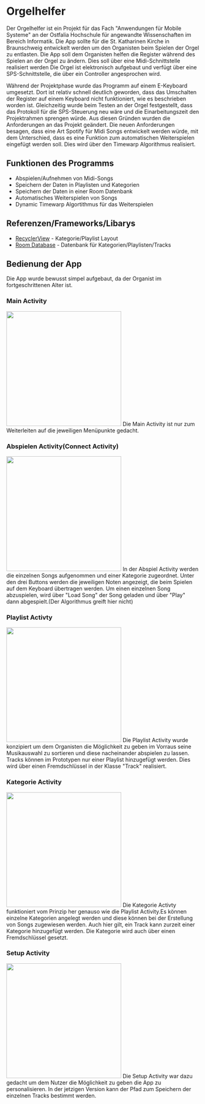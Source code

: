 # Orgelhelfer
Der Orgelhelfer ist ein Projekt für das Fach "Anwendungen für Mobile Systeme" an der Ostfalia Hochschule für angewandte Wissenschaften 
im Bereich Informatik. Die App sollte für die St. Katharinen Kirche in Braunschweig entwickelt werden um den Organisten beim Spielen der Orgel zu entlasten.
Die App soll dem Organisten helfen die Register während des Spielen an der Orgel zu ändern. Dies soll über eine Midi-Schnittstelle realisiert werden
Die Orgel ist elektronisch aufgebaut und verfügt über eine SPS-Schnittstelle, die über ein Controller angesprochen wird.

Während der Projektphase wurde das Programm auf einem E-Keyboard umgesetzt. Dort ist relativ schnell deutlich geworden, dass das Umschalten  der Register auf einem Keyboard nicht funktioniert, wie es beschrieben worden ist. Gleichzeitig wurde beim Testen an der Orgel festgestellt, dass das Protokoll für die SPS-Steuerung neu wäre und die Einarbeitungszeit den Projektrahmen sprengen würde.
Aus diesen Gründen wurden die Anforderungen an das Projekt geändert. Die neuen Anforderungen besagen, dass eine Art Spotify für Midi Songs 
entwickelt werden würde, mit dem Unterschied, dass es eine Funktion zum automatischen Weiterspielen eingefügt werden soll. Dies wird
über den Timewarp Algorithmus realisiert. 




## Funktionen des Programms
* Abspielen/Aufnehmen von Midi-Songs
* Speichern der Daten in Playlisten und Kategorien
* Speichern der Daten in einer Room Datenbank
* Automatisches Weiterspielen von Songs
* Dynamic Timewarp Algortithmus für das Weiterspielen


## Referenzen/Frameworks/Libarys
* [RecyclerView](https://github.com/h6ah4i/android-advancedrecyclerview) - Kategorie/Playlist Layout
* [Room Database](https://developer.android.com/topic/libraries/architecture/room) - Datenbank für Kategorien/Playlisten/Tracks


## Bedienung der App
Die App wurde bewusst simpel aufgebaut, da der Organist im fortgeschrittenen Alter ist. 

### Main Activity
<img src="Images/Main_Activity.png" width="300" heigth="300">
Die Main Activity ist nur zum Weiterleiten auf die jeweiligen Menüpunkte gedacht.

### Abspielen Activity(Connect Activity)
<img src="Images/Connect_Activity.gif" width="300" heigth="300">
In der Abspiel Activity werden die einzelnen Songs aufgenommen und einer Kategorie zugeordnet. Unter den drei Buttons werden die jeweiligen Noten angezeigt, die beim Spielen auf dem Keyboard übertragen werden. Um einen einzelnen Song abzuspielen, wird über "Load Song" der Song geladen und über "Play" dann abgespielt.(Der Algorithmus greift hier nicht)


### Playlist Activty
<img src="Images/Playlist_Activity.gif" width="300" heigth="300">
Die Playlist Activity wurde konzipiert um dem Organisten die Möglichkeit zu geben im Vorraus seine Musikauswahl zu sortieren und diese nacheinander abspielen zu lassen. Tracks können im Prototypen nur einer Playlist hinzugefügt werden. Dies wird über einen Fremdschlüssel in der Klasse "Track" realisiert.



### Kategorie Activity
<img src="Images/Kategorie_Activity.gif" width="300" heigth="300">
Die Kategorie Activty funktioniert vom Prinzip her genauso wie die Playlist Activity.Es können einzelne Kategorien angelegt werden und diese können bei der Erstellung von Songs zugewiesen werden. Auch hier gilt, ein Track kann zurzeit einer Kategorie hinzugefügt werden. Die Kategorie wird auch über einen Fremdschlüssel gesetzt.


### Setup Activity
<img src="Images/Setup_Activity.png" width="300" heigth="300">
Die Setup Activity war dazu gedacht um dem Nutzer die Möglichkeit zu geben die App zu personalisieren. In der jetzigen Version kann der Pfad zum Speichern der einzelnen Tracks bestimmt werden.

